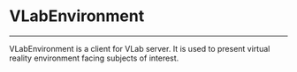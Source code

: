 # VLabEnvironment
___

VLabEnvironment is a client for VLab server. It is used to present virtual reality environment facing subjects of interest.

